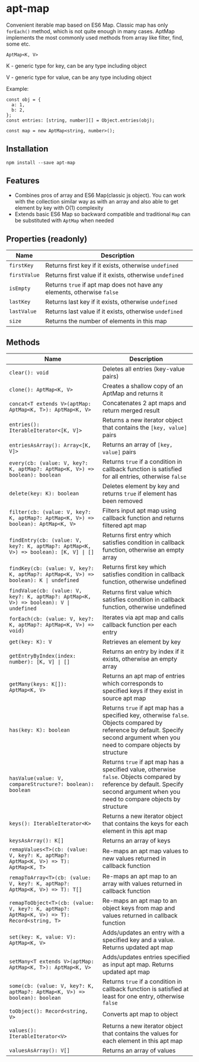 # apt-map

Convenient iterable map based on ES6 Map. Classic map has only `forEach()` method,
which is not quite enough in many cases. AptMap implements the most commonly used methods
from array like filter, find, some etc.

```
AptMap<K, V>
```

K - generic type for key, can be any type including object

V - generic type for value, can be any type including object

Example:

```
const obj = {
  a: 1,
  b: 2,
};
const entries: [string, number][] = Object.entries(obj);

const map = new AptMap<string, number>();

```

## Installation

```
npm install --save apt-map
```

## Features

- Combines pros of array and ES6 Map(classic js object). You can work with the collection similar way as with an array
  and also able to get element by key with O(1) complexity
- Extends basic ES6 Map so backward compatible and traditional `Map` can be substituted with `AptMap` when needed

## Properties (readonly)

| Name         | Description                                                             |
|--------------|-------------------------------------------------------------------------|
| `firstKey`   | Returns first key if it exists, otherwise `undefined`                   |
| `firstValue` | Returns first value if it exists, otherwise `undefined`                 |
| `isEmpty`    | Returns `true` if apt map does not have any elements, otherwise `false` |
| `lastKey`    | Returns last key if it exists, otherwise `undefined`                    |
| `lastValue`  | Returns last value if it exists, otherwise `undefined`                  |
| `size`       | Returns the number of elements in this map                              |

## Methods

| Name                                                                                       | Description                                                                                                                                                                         |
|--------------------------------------------------------------------------------------------|-------------------------------------------------------------------------------------------------------------------------------------------------------------------------------------|
| `clear(): void`                                                                            | Deletes all entries (key-value pairs)                                                                                                                                               |
| `clone(): AptMap<K, V>`                                                                    | Creates a shallow copy of an AptMap and returns it                                                                                                                                  |
| `concat<T extends V>(aptMap: AptMap<K, T>): AptMap<K, V>`                                  | Concatenates 2 apt maps and return merged result                                                                                                                                    |
| `entries(): IterableIterator<[K, V]>`                                                      | Returns a new iterator object that contains the `[key, value]` pairs                                                                                                                |
| `entriesAsArray(): Array<[K, V]>`                                                          | Returns an array of `[key, value]` pairs                                                                                                                                            |
| `every(cb: (value: V, key?: K, aptMap?: AptMap<K, V>) => boolean): boolean`                | Returns `true` if a condition in callback function is satisfied for all entries, otherwise `false`                                                                                  |
| `delete(key: K): boolean`                                                                  | Deletes element by key and returns `true` if element has been removed                                                                                                               |
| `filter(cb: (value: V, key?: K, aptMap?: AptMap<K, V>) => boolean): AptMap<K, V>`          | Filters input apt map using callback function and returns filtered apt map                                                                                                          |
| `findEntry(cb: (value: V, key?: K, aptMap?: AptMap<K, V>) => boolean): [K, V] \| []`       | Returns first entry which satisfies condition in callback function, otherwise an empty array                                                                                        |
| `findKey(cb: (value: V, key?: K, aptMap?: AptMap<K, V>) => boolean): K \| undefined`       | Returns first key which satisfies condition in callback function, otherwise undefined                                                                                               |
| `findValue(cb: (value: V, key?: K, aptMap?: AptMap<K, V>) => boolean): V \| undefined`     | Returns first value which satisfies condition in callback function, otherwise undefined                                                                                             |
| `forEach(cb: (value: V, key?: K, aptMap?: AptMap<K, V>) => void)`                          | Iterates via apt map and calls callback function per each entry                                                                                                                     |
| `get(key: K): V`                                                                           | Retrieves an element by key                                                                                                                                                         |
| `getEntryByIndex(index: number): [K, V] \| []`                                             | Returns an entry by index if it exists, otherwise an empty array                                                                                                                    |
| `getMany(keys: K[]): AptMap<K, V>`                                                         | Returns an apt map of entries which corresponds to specified keys if they exist in source apt map                                                                                   |
| `has(key: K): boolean`                                                                     | Returns `true` if apt map has a specified key, otherwise `false`. Objects compared by reference by default. Specify second argument when you need to compare objects by structure   |
| `hasValue(value: V, compareStructure?: boolean): boolean`                                  | Returns `true` if apt map has a specified value, otherwise `false`. Objects compared by reference by default. Specify second argument when you need to compare objects by structure |                                                                                                                                                                                     |
| `keys(): IterableIterator<K>`                                                              | Returns a new iterator object that contains the keys for each element in this apt map                                                                                               |
| `keysAsArray(): K[]`                                                                       | Returns an array of keys                                                                                                                                                            |
| `remapValues<T>(cb: (value: V, key?: K, aptMap?: AptMap<K, V>) => T): AptMap<K, T>`        | Re-maps an apt map values to new values returned in callback function                                                                                                               |
| `remapToArray<T>(cb: (value: V, key?: K, aptMap?: AptMap<K, V>) => T): T[]`                | Re-maps an apt map to an array with values returned in callback function                                                                                                            |
| `remapToObject<T>(cb: (value: V, key?: K, aptMap?: AptMap<K, V>) => T): Record<string, T>` | Re-maps an apt map to an object keys from map and values returned in callback function                                                                                              |
| `set(key: K, value: V): AptMap<K, V>`                                                      | Adds/updates an entry with a specified key and a value. Returns updated apt map                                                                                                     |
| `setMany<T extends V>(aptMap: AptMap<K, T>): AptMap<K, V>`                                 | Adds/updates entries specified as input apt map. Returns updated apt map                                                                                                            |
| `some(cb: (value: V, key?: K, aptMap?: AptMap<K, V>) => boolean): boolean`                 | Returns `true` if a condition in callback function is satisfied at least for one entry, otherwise `false`                                                                           |
| `toObject(): Record<string, V>`                                                            | Converts apt map to object                                                                                                                                                          |
| `values(): IterableIterator<V>`                                                            | Returns a new iterator object that contains the values for each element in this apt map                                                                                             |
| `valuesAsArray(): V[]`                                                                     | Returns an array of values                                                                                                                                                          |